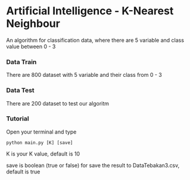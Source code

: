 # Artificial Intelligence - K-Nearest Neighbour
An algorithm for classification data, where there are 5 variable and class value between 0 - 3

### Data Train
There are 800 dataset with 5 variable and their class from 0 - 3

### Data Test
There are 200 dataset to test our algoritm

### Tutorial
Open your terminal and type
```
python main.py [K] [save]
```
K is your K value, default is 10

save is boolean (true or false) for save the result to DataTebakan3.csv, default is true
